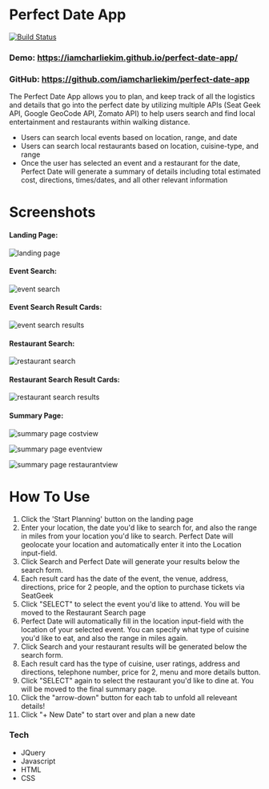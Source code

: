 # Perfect Date App 

[![Build Status](https://travis-ci.org/joemccann/dillinger.svg?branch=master)](https://travis-ci.org/joemccann/dillinger)

### Demo: https://iamcharliekim.github.io/perfect-date-app/

### GitHub: https://github.com/iamcharliekim/perfect-date-app

The Perfect Date App allows you to plan, and keep track of all the logistics and details that go into the perfect date by utilizing multiple APIs (Seat Geek API, Google GeoCode API, Zomato API) to help users search and find local entertainment and restaurants within walking distance.

  - Users can search local events based on location, range, and date
  - Users can search local restaurants based on location, cuisine-type, and range 
  - Once the user has selected an event and a restaurant for the date, Perfect Date will generate a summary of details including total estimated cost, directions, times/dates, and all other relevant information 

# Screenshots

#### Landing Page:

![landing page](images/page1-landing.png)

#### Event Search:

![event search](images/page2-event-search.png)

#### Event Search Result Cards:

![event search results](images/page3-event-results.png)

#### Restaurant Search:

![restaurant search](images/page4-restaurant-search.png)

#### Restaurant Search Result Cards:

![restaurant search results](images/page5-restaurant-results.png)

#### Summary Page:

![summary page costview](images/page6-summary-costview.png)

![summary page eventview](images/page6-summary-eventview.png)

![summary page restaurantview](images/page6-summary-restaurantview.png)

# How To Use

1. Click the 'Start Planning' button on the landing page
2. Enter your location, the date you'd like to search for, and also the range in miles from your location you'd like to search.  Perfect Date will geolocate your location and automatically enter it into the Location input-field.
3. Click Search and Perfect Date will generate your results below the search form.  
4. Each result card has the date of the event, the venue, address, directions, price for 2 people, and the option to purchase tickets via SeatGeek 
5. Click "SELECT" to select the event you'd like to attend.  You will be moved to the Restaurant Search page
6. Perfect Date will automatically fill in the location input-field with the location of your selected event.  You can specify what type of cuisine you'd like to eat, and also the range in miles again.  
7. Click Search and your restaurant results will be generated below the search form.
8. Each result card has the type of cuisine, user ratings, address and directions, telephone number, price for 2, menu and more details button.  
9. Click "SELECT" again to select the restaurant you'd like to dine at.  You will be moved to the final summary page.
10. Click the "arrow-down" button for each tab to unfold all releveant details!
11. Click "+ New Date" to start over and plan a new date

### Tech
* JQuery
* Javascript
* HTML
* CSS

